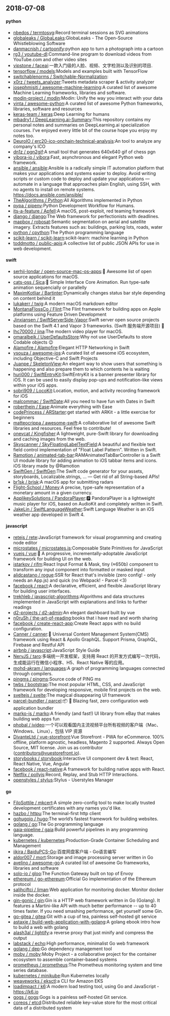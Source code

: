 ## 2018-07-08

#### python
* [nbedos / termtosvg](https://github.com/nbedos/termtosvg):Record terminal sessions as SVG animations
* [globaleaks / GlobaLeaks](https://github.com/globaleaks/GlobaLeaks):GlobaLeaks - The Open-Source Whistleblowing Software
* [danmacnish / cartoonify](https://github.com/danmacnish/cartoonify):python app to turn a photograph into a cartoon
* [rg3 / youtube-dl](https://github.com/rg3/youtube-dl):Command-line program to download videos from YouTube.com and other video sites
* [vipstone / faceai](https://github.com/vipstone/faceai):一款入门级的人脸、视频、文字检测以及识别的项目.
* [tensorflow / models](https://github.com/tensorflow/models):Models and examples built with TensorFlow
* [switchablenorms / Switchable-Normalization](https://github.com/switchablenorms/Switchable-Normalization):
* [x0rz / tweets_analyzer](https://github.com/x0rz/tweets_analyzer):Tweets metadata scraper & activity analyzer
* [josephmisiti / awesome-machine-learning](https://github.com/josephmisiti/awesome-machine-learning):A curated list of awesome Machine Learning frameworks, libraries and software.
* [modin-project / modin](https://github.com/modin-project/modin):Modin: Unify the way you interact with your data
* [vinta / awesome-python](https://github.com/vinta/awesome-python):A curated list of awesome Python frameworks, libraries, software and resources
* [keras-team / keras](https://github.com/keras-team/keras):Deep Learning for humans
* [mbadry1 / DeepLearning.ai-Summary](https://github.com/mbadry1/DeepLearning.ai-Summary):This repository contains my personal notes and summaries on DeepLearning.ai specialization courses. I've enjoyed every little bit of the course hope you enjoy my notes too.
* [DeuroIO / erc20-ico-onchain-technical-analysis](https://github.com/DeuroIO/erc20-ico-onchain-technical-analysis):An tool to analyze any company's ICO
* [dn1z / pgn2gif](https://github.com/dn1z/pgn2gif):A small tool that generates 640x640 gif of chess pgn
* [vibora-io / vibora](https://github.com/vibora-io/vibora):Fast, asynchronous and elegant Python web framework.
* [ansible / ansible](https://github.com/ansible/ansible):Ansible is a radically simple IT automation platform that makes your applications and systems easier to deploy. Avoid writing scripts or custom code to deploy and update your applications — automate in a language that approaches plain English, using SSH, with no agents to install on remote systems. https://docs.ansible.com/ansible/
* [TheAlgorithms / Python](https://github.com/TheAlgorithms/Python):All Algorithms implemented in Python
* [pypa / pipenv](https://github.com/pypa/pipenv):Python Development Workflow for Humans.
* [its-a-feature / Apfell](https://github.com/its-a-feature/Apfell):A macOS, post-exploit, red teaming framework
* [django / django](https://github.com/django/django):The Web framework for perfectionists with deadlines.
* [mapbox / robosat](https://github.com/mapbox/robosat):Semantic segmentation on aerial and satellite imagery. Extracts features such as: buildings, parking lots, roads, water
* [python / cpython](https://github.com/python/cpython):The Python programming language
* [scikit-learn / scikit-learn](https://github.com/scikit-learn/scikit-learn):scikit-learn: machine learning in Python
* [toddmotto / public-apis](https://github.com/toddmotto/public-apis):A collective list of public JSON APIs for use in web development.

#### swift
* [serhii-londar / open-source-mac-os-apps](https://github.com/serhii-londar/open-source-mac-os-apps):🚀
Awesome list of open source applications for macOS.
* [cats-oss / Sica](https://github.com/cats-oss/Sica):🦌
Simple Interface Core Animation. Run type-safe animation sequencially or parallelly
* [MaximKotliar / Bartinter](https://github.com/MaximKotliar/Bartinter):Dynamically changes status bar style depending on content behind it
* [lukakerr / twig](https://github.com/lukakerr/twig):A modern macOS markdown editor
* [MontanaFlossCo / Flint](https://github.com/MontanaFlossCo/Flint):The Flint framework for building apps on Apple platforms using Feature Driven Development
* [Jinxiansen / SwiftServerSide-Vapor](https://github.com/Jinxiansen/SwiftServerSide-Vapor):Swift server open source projects based on the Swift 4.1 and Vapor 3 frameworks. (Swift 服务端开源项目)
🦄
* [lhc70000 / iina](https://github.com/lhc70000/iina):The modern video player for macOS.
* [omaralbeik / UserDefaultsStore](https://github.com/omaralbeik/UserDefaultsStore):Why not use UserDefaults to store Codable objects
😉
* [Alamofire / Alamofire](https://github.com/Alamofire/Alamofire):Elegant HTTP Networking in Swift
* [vsouza / awesome-ios](https://github.com/vsouza/awesome-ios):A curated list of awesome iOS ecosystem, including Objective-C and Swift Projects
* [Juanpe / SkeletonView](https://github.com/Juanpe/SkeletonView):An elegant way to show users that something is happening and also prepare them to which contents he is waiting
* [huri000 / SwiftEntryKit](https://github.com/huri000/SwiftEntryKit):SwiftEntryKit is a banner presenter library for iOS. It can be used to easily display pop-ups and notification-like views within your iOS apps.
* [sobri909 / LocoKit](https://github.com/sobri909/LocoKit):Location, motion, and activity recording framework for iOS
* [malcommac / SwiftDate](https://github.com/malcommac/SwiftDate):All you need to have fun with Dates in Swift
* [roberthein / Ease](https://github.com/roberthein/Ease):Animate everything with Ease
* [codePrincess / ARStarter](https://github.com/codePrincess/ARStarter):get started with ARKit - a little exercise for beginners
* [matteocrippa / awesome-swift](https://github.com/matteocrippa/awesome-swift):A collaborative list of awesome Swift libraries and resources. Feel free to contribute!
* [onevcat / Kingfisher](https://github.com/onevcat/Kingfisher):A lightweight, pure-Swift library for downloading and caching images from the web.
* [Skyscanner / SkyFloatingLabelTextField](https://github.com/Skyscanner/SkyFloatingLabelTextField):A beautiful and flexible text field control implementation of "Float Label Pattern". Written in Swift.
* [Ramotion / animated-tab-bar](https://github.com/Ramotion/animated-tab-bar):RAMAnimatedTabBarController is a Swift UI module library for adding animation to iOS tabbar items and icons. iOS library made by @Ramotion
* [SwiftGen / SwiftGen](https://github.com/SwiftGen/SwiftGen):The Swift code generator for your assets, storyboards, Localizable.strings, … — Get rid of all String-based APIs!
* [br1sk / brisk](https://github.com/br1sk/brisk):A macOS app for submitting radars
* [Flight-School / Money](https://github.com/Flight-School/Money):A precise, type-safe representation of a monetary amount in a given currency.
* [ApplikeySolutions / PandoraPlayer](https://github.com/ApplikeySolutions/PandoraPlayer):🅿️
PandoraPlayer is a lightweight music player for iOS, based on AudioKit and completely written in Swift.
* [JakeLin / SwiftLanguageWeather](https://github.com/JakeLin/SwiftLanguageWeather):Swift Language Weather is an iOS weather app developed in Swift 4.

#### javascript
* [retejs / rete](https://github.com/retejs/rete):JavaScript framework for visual programming and creating node editor
* [microstates / microstates.js](https://github.com/microstates/microstates.js):Composable State Primitives for JavaScript
* [vuejs / vue](https://github.com/vuejs/vue):🖖
A progressive, incrementally-adoptable JavaScript framework for building UI on the web.
* [istarkov / rifm](https://github.com/istarkov/rifm):React Input Format & Mask, tiny (≈650b) component to transform any input component into formatted or masked input
* [alidcastano / rogue](https://github.com/alidcastano/rogue):SSR for React that's invisible (zero config! - only needs an App.js) and quick (no Webpack! - Parcel <3)
* [facebook / react](https://github.com/facebook/react):A declarative, efficient, and flexible JavaScript library for building user interfaces.
* [trekhleb / javascript-algorithms](https://github.com/trekhleb/javascript-algorithms):Algorithms and data structures implemented in JavaScript with explanations and links to further readings
* [d2-projects / d2-admin](https://github.com/d2-projects/d2-admin):An elegant dashboard built by vue
* [n0ruSh / the-art-of-reading](https://github.com/n0ruSh/the-art-of-reading):books that i have read and worth sharing
* [facebook / create-react-app](https://github.com/facebook/create-react-app):Create React apps with no build configuration.
* [Canner / canner](https://github.com/Canner/canner):📡
Universal Content Management System(CMS) framework using React & Apollo GraphQL. Support Prisma, GraphQL, Firebase and Restful API
* [airbnb / javascript](https://github.com/airbnb/javascript):JavaScript Style Guide
* [NervJS / taro](https://github.com/NervJS/taro):多端统一开发框架，支持用 React 的开发方式编写一次代码，生成能运行在微信小程序、H5、React Native 等的应用。
* [mohd-akram / languages](https://github.com/mohd-akram/languages):A graph of programming languages connected through compilers.
* [pingms / pingms](https://github.com/pingms/pingms):Source code of PING ms
* [twbs / bootstrap](https://github.com/twbs/bootstrap):The most popular HTML, CSS, and JavaScript framework for developing responsive, mobile first projects on the web.
* [sveltejs / svelte](https://github.com/sveltejs/svelte):The magical disappearing UI framework
* [parcel-bundler / parcel](https://github.com/parcel-bundler/parcel):📦
🚀
Blazing fast, zero configuration web application bundler
* [marko-js / marko](https://github.com/marko-js/marko):A friendly (and fast!) UI library from eBay that makes building web apps fun
* [phobal / ivideo](https://github.com/phobal/ivideo):一个可以观看国内主流视频平台所有视频的客户端（Mac、Windows、Linux），包括 VIP 资源
* [DivanteLtd / vue-storefront](https://github.com/DivanteLtd/vue-storefront):Vue Storefront - PWA for eCommerce. 100% offline, platform agnostic, headless, Magento 2 supported. Always Open Source, MIT license. Join us as contributor (contributors@vuestorefront.io).
* [storybooks / storybook](https://github.com/storybooks/storybook):Interactive UI component dev & test: React, React Native, Vue, Angular
* [facebook / react-native](https://github.com/facebook/react-native):A framework for building native apps with React.
* [Netflix / pollyjs](https://github.com/Netflix/pollyjs):Record, Replay, and Stub HTTP Interactions.
* [openstyles / stylus](https://github.com/openstyles/stylus):Stylus - Userstyles Manager

#### go
* [FiloSottile / mkcert](https://github.com/FiloSottile/mkcert):A simple zero-config tool to make locally trusted development certificates with any names you'd like.
* [hazbo / httpu](https://github.com/hazbo/httpu):The terminal-first http client
* [gohugoio / hugo](https://github.com/gohugoio/hugo):The world’s fastest framework for building websites.
* [golang / go](https://github.com/golang/go):The Go programming language
* [gaia-pipeline / gaia](https://github.com/gaia-pipeline/gaia):Build powerful pipelines in any programming language.
* [kubernetes / kubernetes](https://github.com/kubernetes/kubernetes):Production-Grade Container Scheduling and Management
* [iikira / BaiduPCS-Go](https://github.com/iikira/BaiduPCS-Go):百度网盘客户端 - Go语言编写
* [aldor007 / mort](https://github.com/aldor007/mort):Storage and image processing server written in Go
* [avelino / awesome-go](https://github.com/avelino/awesome-go):A curated list of awesome Go frameworks, libraries and software
* [solo-io / gloo](https://github.com/solo-io/gloo):The Function Gateway built on top of Envoy
* [ethereum / go-ethereum](https://github.com/ethereum/go-ethereum):Official Go implementation of the Ethereum protocol
* [salihciftci / liman](https://github.com/salihciftci/liman):Web application for monitoring docker. Monitor docker inside the docker.
* [gin-gonic / gin](https://github.com/gin-gonic/gin):Gin is a HTTP web framework written in Go (Golang). It features a Martini-like API with much better performance -- up to 40 times faster. If you need smashing performance, get yourself some Gin.
* [go-gitea / gitea](https://github.com/go-gitea/gitea):Git with a cup of tea, painless self-hosted git service
* [astaxie / build-web-application-with-golang](https://github.com/astaxie/build-web-application-with-golang):A golang ebook intro how to build a web with golang
* [alash3al / lightify](https://github.com/alash3al/lightify):a reverse proxy that just minify and compress the output
* [labstack / echo](https://github.com/labstack/echo):High performance, minimalist Go web framework
* [golang / dep](https://github.com/golang/dep):Go dependency management tool
* [moby / moby](https://github.com/moby/moby):Moby Project - a collaborative project for the container ecosystem to assemble container-based systems
* [prometheus / prometheus](https://github.com/prometheus/prometheus):The Prometheus monitoring system and time series database.
* [kubernetes / minikube](https://github.com/kubernetes/minikube):Run Kubernetes locally
* [weaveworks / eksctl](https://github.com/weaveworks/eksctl):a CLI for Amazon EKS
* [loadimpact / k6](https://github.com/loadimpact/k6):A modern load testing tool, using Go and JavaScript - https://k6.io
* [gogs / gogs](https://github.com/gogs/gogs):Gogs is a painless self-hosted Git service.
* [coreos / etcd](https://github.com/coreos/etcd):Distributed reliable key-value store for the most critical data of a distributed system
